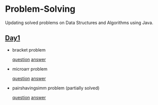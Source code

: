 # Problem-Solving
Updating solved problems on Data Structures and Algorithms using Java. 

## [Day1](https://github.com/pranikz/Problem-Solving/tree/master/Day%201)

- bracket problem

  [question](https://www.hackerearth.com/practice/data-structures/arrays/1-d/practice-problems/algorithm/bracket-sequence-1-40eab940/)
  [answer](https://github.com/pranikz/Problem-Solving/blob/master/Day%201/bracket.java)
  
- microarr problem

  [question](https://www.hackerearth.com/practice/data-structures/arrays/1-d/practice-problems/algorithm/micro-and-array-update/)
  [answer](https://github.com/pranikz/Problem-Solving/blob/master/Day%201/microarr.java)
  
- pairshavingsimm problem (partially solved)

  [question](https://www.hackerearth.com/practice/data-structures/arrays/1-d/practice-problems/algorithm/pairs-having-similar-element-eed098aa/)
  [answer](https://github.com/pranikz/Problem-Solving/blob/master/Day%201/pairshavingsimm.java)
